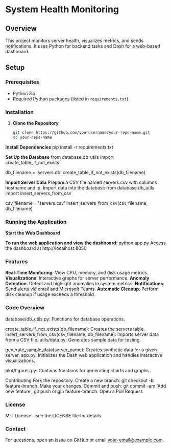 # System Health Monitoring

## Overview

This project monitors server health, visualizes metrics, and sends notifications. It uses Python for backend tasks and Dash for a web-based dashboard.

## Setup

### Prerequisites

- Python 3.x
- Required Python packages (listed in `requirements.txt`)

### Installation

1. **Clone the Repository**
   ```bash
   git clone https://github.com/yourusername/your-repo-name.git
   cd your-repo-name
   
**Install Dependencies**
pip install -r requirements.txt

**Set Up the Database**
from database.db_utils import create_table_if_not_exists

db_filename = 'servers.db'
create_table_if_not_exists(db_filename)

**Import Server Data**
Prepare a CSV file named servers.csv with columns hostname and ip.
Import data into the database
from database.db_utils import insert_servers_from_csv

csv_filename = 'servers.csv'
insert_servers_from_csv(csv_filename, db_filename)

### Running the Application
**Start the Web Dashboard**

**To run the web application and view the dashboard**:
python app.py
Access the dashboard at http://localhost:8050

### Features
**Real-Time Monitoring**: View CPU, memory, and disk usage metrics.
**Visualizations**: Interactive graphs for server performance.
**Anomaly Detection**: Detect and highlight anomalies in system metrics.
**Notifications**: Send alerts via email and Microsoft Teams.
**Automatic Cleanup**: Perform disk cleanup if usage exceeds a threshold.

### Code Overview
database/db_utils.py: Functions for database operations.

create_table_if_not_exists(db_filename): Creates the servers table.
insert_servers_from_csv(csv_filename, db_filename): Imports server data from a CSV file.
utils/data.py: Generates sample data for testing.

generate_sample_data(server_name): Creates synthetic data for a given server.
app.py: Initializes the Dash web application and handles interactive visualizations.

plot/figures.py: Contains functions for generating charts and graphs.

Contributing
Fork the repository.
Create a new branch: git checkout -b feature-branch.
Make your changes.
Commit and push: git commit -am 'Add new feature', git push origin feature-branch.
Open a Pull Request.
### License
MIT License - see the LICENSE file for details.

### Contact
For questions, open an issue on GitHub or email your-email@example.com.

